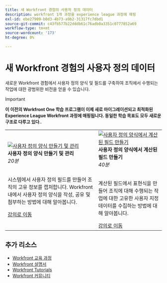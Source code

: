 ```yaml
---
title: 새 Workfront 경험의 사용자 정의 데이터
description: workfront 1개 과정을 experience league 과정에 매핑
exl-id: ebe27909-b0d3-4b73-a9b2-31317fc7dbd1
source-git-commit: c43fb577b22dddb61c76adb0a3351c0777852a69
workflow-type: tm+mt
source-wordcount: '173'
ht-degree: 0%

---
```


# 새 Workfront 경험의 사용자 정의 데이터

새로운 Workfront 경험에서 사용자 정의 양식 및 필드를 구축하여 조직에서 수행되는 작업에 대한 광범위한 비전을 얻을 수 있습니다.

>[!IMPORTANT]
>
>**이 이전의 Workfront One 학습 프로그램이 이제 새로 마이그레이션되고 최적화된 Experience League Workfront 과정에 매핑됩니다.  동일한 학습 목표도 모두 새로운 구조로 다루고 있다.**.

<table>
  <tr>
   <td>
      <a href="https://experienceleague.adobe.com/?recommended=Workfront-A-1-2022.1.customforms">
      <img alt="사용자 정의 양식 만들기 및 관리" src="https://cdn.experienceleague.adobe.com/thumb/create-and-manage-custom-forms.png"/>
      </a>
      <div>
         <strong>사용자 정의 양식 만들기 및 관리</strong></a>         
         <br/><em>20분</em>
      </div>
      <p>
        <br/>
         시스템에서 사용자 정의 필드를 만들어 조직의 고유 정보를 캡처합니다. Workfront 내에서 사용자 정의 양식을 작성, 공유 및 첨부하는 방법에 대해 알아봅니다.
      </p>
      <a  rel="noreferrer" target="_blank" href="https://experienceleague.adobe.com/?recommended=Workfront-A-1-2022.1.customforms" class="spectrum-Button spectrum-Button--primary spectrum-Button--sizeM">
      <span class="spectrum-Button-label has-no-wrap has-text-weight-bold">강의로 이동</span>
      </a>
   </td>   
   <td>
      <a href="https://experienceleague.adobe.com/?recommended=Workfront-L-1-2022.1.calculatedfields">
      <img alt="사용자 정의 양식에서 계산된 필드 만들기" src="https://cdn.experienceleague.adobe.com/thumb/create-calculated-fields-in-custom-forms.png"/>
      </a>
      <div>
         <strong>사용자 정의 양식에서 계산된 필드 만들기</strong></a>         
         <br/><em>40분</em>
      </div>
      <p>
        <br/>
         계산된 필드에서 표현식을 만들어 조직에 대해 수행되는 작업에 대한 고유한 사용자 지정 데이터를 수집하는 방법에 대해 알아봅니다.
      </p>
      <a  rel="noreferrer" target="_blank" href="https://experienceleague.adobe.com/?recommended=Workfront-L-1-2022.1.calculatedfields" class="spectrum-Button spectrum-Button--primary spectrum-Button--sizeM">
      <span class="spectrum-Button-label has-no-wrap has-text-weight-bold">강의로 이동</span>
      </a>
   </td>
  </tr>
</table>

## 추가 리소스

* [Workfront 교육 과정](https://experienceleague.adobe.com/?lang=en&amp;Solution=Workfront#courses)
* [Workfront 설명서](https://experienceleague.adobe.com/docs/workfront.html)
* [Workfront Tutorials](https://experienceleague.adobe.com/docs/workfront-learn/tutorials-workfront/home.html)
* [Workfront 커뮤니티](https://experienceleaguecommunities.adobe.com/t5/workfront/ct-p/workfront)
